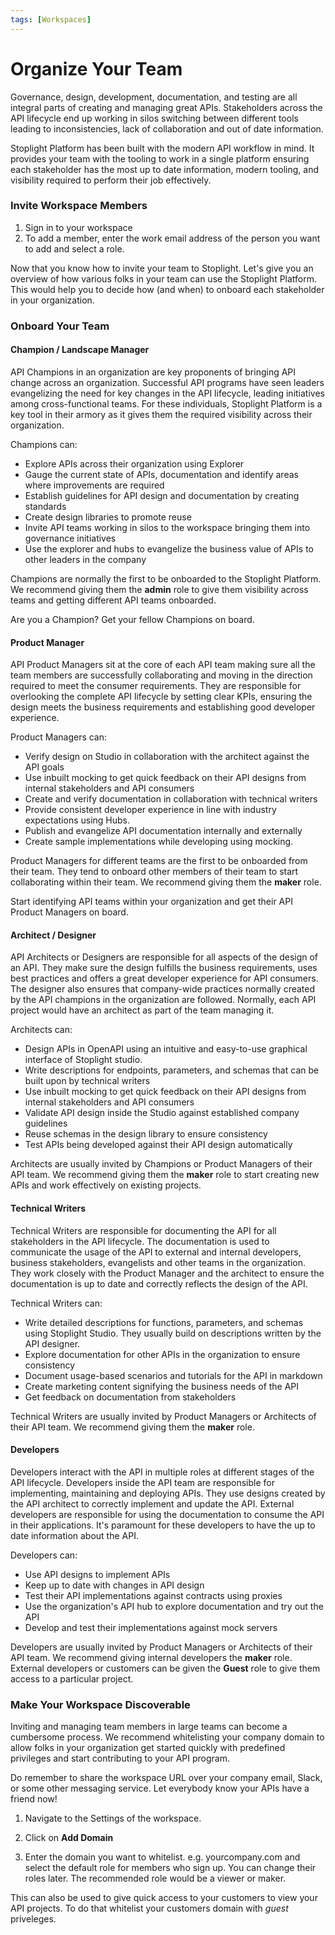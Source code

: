 ```yaml
---
tags: [Workspaces]
---
```


# Organize Your Team

Governance, design, development, documentation, and testing are all integral parts of creating and managing great APIs. Stakeholders across the API lifecycle end up working in silos switching between different tools leading to inconsistencies, lack of collaboration and out of date information. 

Stoplight Platform has been built with the modern API workflow in mind. It provides your team with the tooling to work in a single platform ensuring each stakeholder has the most up to date information, modern tooling, and visibility required to perform their job effectively.  

### Invite Workspace Members

<!--To-Do: Add info about roles-->

1. Sign in to your workspace
2. To add a member, enter the work email address of the person you want to add and select a role.
<!--To-Do: Screenshot-->

Now that you know how to invite your team to Stoplight. Let's give you an overview of how various folks in your team can use the Stoplight Platform. This would help you to decide how (and when) to onboard each stakeholder in your organization. 

### Onboard Your Team

#### Champion / Landscape Manager

API Champions in an organization are key proponents of bringing API change across an organization. Successful API programs have seen leaders evangelizing the need for key changes in the API lifecycle, leading initiatives among cross-functional teams. For these individuals, Stoplight Platform is a key tool in their armory as it gives them the required visibility across their organization. 

Champions can:
- Explore APIs across their organization using Explorer
- Gauge the current state of APIs, documentation and identify areas where improvements are required
- Establish guidelines for API design and documentation by creating standards
- Create design libraries to promote reuse
- Invite API teams working in silos to the workspace bringing them into governance initiatives
- Use the explorer and hubs to evangelize the business value of APIs to other leaders in the company

Champions are normally the first to be onboarded to the Stoplight Platform. We recommend giving them the **admin** role to give them visibility across teams and getting different API teams onboarded. 

Are you a Champion? Get your fellow Champions on board. 

#### Product Manager

API Product Managers sit at the core of each API team making sure all the team members are successfully collaborating and moving in the direction required to meet the consumer requirements. They are responsible for overlooking the complete API lifecycle by setting clear KPIs, ensuring the design meets the business requirements and establishing good developer experience. 

Product Managers can:
- Verify design on Studio in collaboration with the architect against the API goals
- Use inbuilt mocking to get quick feedback on their API designs from internal stakeholders and API consumers
- Create and verify documentation in collaboration with technical writers
- Provide consistent developer experience in line with industry expectations using Hubs.
- Publish and evangelize API documentation internally and externally
- Create sample implementations while developing using mocking.

Product Managers for different teams are the first to be onboarded from their team. They tend to onboard other members of their team to start collaborating within their team. We recommend giving them the **maker** role. 

Start identifying API teams within your organization and get their API Product Managers on board.


#### Architect / Designer

API Architects or Designers are responsible for all aspects of the design of an API. They make sure the design fulfills the business requirements, uses best practices and offers a great developer experience for API consumers. The designer also ensures that company-wide practices normally created by the API champions in the organization are followed. Normally, each API project would have an architect as part of the team managing it. 

Architects can:
- Design APIs in OpenAPI using an intuitive and easy-to-use graphical interface of Stoplight studio. 
- Write descriptions for endpoints, parameters, and schemas that can be built upon by technical writers 
- Use inbuilt mocking to get quick feedback on their API designs from internal stakeholders and API consumers
- Validate API design inside the Studio against established company guidelines
- Reuse schemas in the design library to ensure consistency
- Test APIs being developed against their API design automatically

Architects are usually invited by Champions or Product Managers of their API team. We recommend giving them the **maker** role to start creating new APIs and work effectively on existing projects.


#### Technical Writers

Technical Writers are responsible for documenting the API for all stakeholders in the API lifecycle. The documentation is used to communicate the usage of the API to external and internal developers, business stakeholders, evangelists and other teams in the organization. They work closely with the Product Manager and the architect to ensure the documentation is up to date and correctly reflects the design of the API.  

Technical Writers can:
- Write detailed descriptions for functions, parameters, and schemas using Stoplight Studio. They usually build on descriptions written by the API designer. 
- Explore documentation for other APIs in the organization to ensure consistency
- Document usage-based scenarios and tutorials for the API in markdown
- Create marketing content signifying the business needs of the API
- Get feedback on documentation from stakeholders

Technical Writers are usually invited by Product Managers or Architects of their API team. We recommend giving them the **maker** role. 


#### Developers

Developers interact with the API in multiple roles at different stages of the API lifecycle. Developers inside the API team are responsible for implementing, maintaining and deploying APIs. They use designs created by the API architect to correctly implement and update the API. External developers are responsible for using the documentation to consume the API in their applications. It's paramount for these developers to have the up to date information about the API.

Developers can:
- Use API designs to implement APIs
- Keep up to date with changes in API design
- Test their API implementations against contracts using proxies
- Use the organization's API hub to explore documentation and try out the API
- Develop and test their implementations against mock servers

Developers are usually invited by Product Managers or Architects of their API team. We recommend giving internal developers the **maker** role. External developers or customers can be given the **Guest** role to give them access to a particular project. 

### Make Your Workspace Discoverable

Inviting and managing team members in large teams can become a cumbersome process. We recommend whitelisting your company domain to allow folks in your organization get started quickly with predefined privileges and start contributing to your API program. 

Do remember to share the workspace URL over your company email, Slack, or some other messaging service. Let everybody know your APIs have a friend now! 

1. Navigate to the Settings of the workspace. 

2. Click on **Add Domain**
<!--To-do:Whitelist Gif-->

3. Enter the domain you want to whitelist. e.g. yourcompany.com and select the default role for members who sign up. You can change their roles later. The recommended role would be a viewer or maker. 

This can also be used to give quick access to your customers to view your API projects. To do that whitelist your customers domain with *guest* priveleges. 
